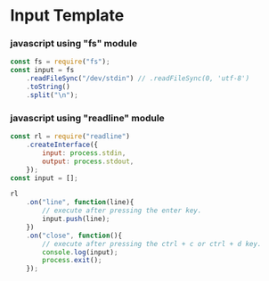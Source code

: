 # Input Template

### javascript using "fs" module

```javascript
const fs = require("fs");
const input = fs
	.readFileSync("/dev/stdin") // .readFileSync(0, 'utf-8')
	.toString()
	.split("\n");
```



### javascript using "readline" module

```javascript
const rl = require("readline")
	.createInterface({
		input: process.stdin,
		output: process.stdout,
	});
const input = [];

rl
	.on("line", function(line){
		// execute after pressing the enter key.
		input.push(line);
	})
	.on("close", function(){
		// execute after pressing the ctrl + c or ctrl + d key.
		console.log(input);
		process.exit();
	});
```
